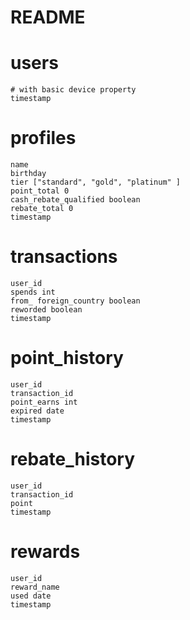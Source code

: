 # README




# users
    # with basic device property
	timestamp

# profiles
	name
	birthday
	tier ["standard", "gold", "platinum" ]
	point_total 0
	cash_rebate_qualified boolean
	rebate_total 0
	timestamp

# transactions
	user_id
	spends int
	from_ foreign_country boolean
	reworded boolean
	timestamp

# point_history
	user_id
	transaction_id
	point_earns int
	expired date
	timestamp

# rebate_history
	user_id
    transaction_id
	point
	timestamp

# rewards
	user_id
	reward_name
	used date
	timestamp
